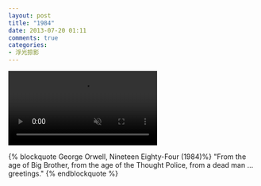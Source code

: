 ```yaml
---
layout: post
title: "1984"
date: 2013-07-20 01:11
comments: true
categories:
- 浮光掠影
---
```


<video autoplay loop muted playsinline>
    <source src="/downloads/video/movie_clips/1984.mp4" type="video/mp4">
    <p>Your browser doesn't support this embedded video.</p>
</video>

{% blockquote George Orwell, Nineteen Eighty-Four (1984)%}
"From the age of Big Brother, from the age of the Thought Police, from a dead man … greetings."
{% endblockquote %}
